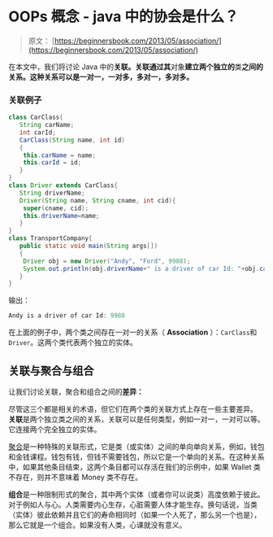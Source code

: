# OOPs 概念 - java 中的协会是什么？

> 原文： [https://beginnersbook.com/2013/05/association/](https://beginnersbook.com/2013/05/association/)

在本文中，我们将讨论 Java 中的**关联。关联通过其**对象**建立两个独立的**类**之间的关系。这种关系可以是一对一，一对多，多对一，多对多。**

### 关联例子

```java
class CarClass{
   String carName;
   int carId;
   CarClass(String name, int id)
   {
	this.carName = name;
	this.carId = id;
   }
}
class Driver extends CarClass{
   String driverName;
   Driver(String name, String cname, int cid){
	super(cname, cid);
	this.driverName=name;
   }
}
class TransportCompany{
   public static void main(String args[])
   {
	Driver obj = new Driver("Andy", "Ford", 9988);
	System.out.println(obj.driverName+" is a driver of car Id: "+obj.carId);
   }
}

```

输出：

```java
Andy is a driver of car Id: 9988

```

在上面的例子中，两个类之间存在一对一的关系（ **Association** ）：`CarClass`和`Driver`。这两个类代表两个独立的实体。

## 关联与聚合与组合

让我们讨论关联，聚合和组合之间的**差异：**

尽管这三个都是相关的术语，但它们在两个类的关联方式上存在一些主要差异。 **关联**是两个独立类之间的关系，关联可以是任何类型，例如一对一，一对可以等。它连接两个完全独立的实体。

[聚合](https://beginnersbook.com/2013/05/aggregation/)是一种特殊的关联形式，它是类（或实体）之间的单向单向关系，例如，钱包和金钱课程。钱包有钱，但钱不需要钱包，所以它是一个单向的关系。在这种关系中，如果其他条目结束，这两个条目都可以存活在我们的示例中，如果 Wallet 类不存在，则并不意味着 Money 类不存在。

**组合**是一种限制形式的聚合，其中两个实体（或者你可以说类）高度依赖于彼此。对于例如人与心。人类需要内心生存，心脏需要人体才能生存。换句话说，当类（实体）彼此依赖并且它们的寿命相同时（如果一个人死了，那么另一个也是），那么它就是一个组合。如果没有人类，心课就没有意义。